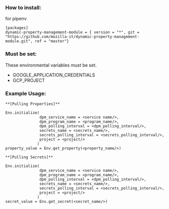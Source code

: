 

### How to install:

for pipenv

```
[packages]
dynamic-property-management-module = { version = "*", git = "https://github.com/mozilla-it/dynamic-property-management-module.git", ref = "master"}

```

### Must be set:
These environmental variables must be set.
* GOOGLE_APPLICATION_CREDENTIALS
* GCP_PROJECT

### Example Usage:

```
**[Pulling Properties]**

Env.initialize(
               dpm_service_name = <service name/>, 
               dpm_program_name = <program_name/>,
               dpm_polling_interval = <dpm_polling_interval/>,
               secrets_name = <secrets_name/>, 
               secrets_polling_interval = <secrets_polling_interval/>,
               project = <project/>
              )
property_value = Env.get_property(<property_name/>)

**[Pulling Secrets]**

Env.initialize(
               dpm_service_name = <service name/>, 
               dpm_program_name = <program_name/>,
               dpm_polling_interval = <dpm_polling_interval/>,
               secrets_name = <secrets_name/>, 
               secrets_polling_interval = <secrets_polling_interval/>,
               project = <project/>
              )
secret_value = Env.get_secret(<secret_name/>)
```
